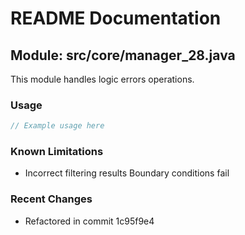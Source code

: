 # README Documentation

## Module: src/core/manager_28.java

This module handles logic errors operations.

### Usage

```javascript
// Example usage here
```

### Known Limitations

- Incorrect filtering results Boundary conditions fail

### Recent Changes

- Refactored in commit 1c95f9e4
